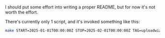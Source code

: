 I should put some effort into writing a proper README, but for now it's not  worth the effort.

There's currently only 1 script, and it's invoked something like this:

```sh
make START=2025-01-01T00:00:00Z STOP=2025-02-01T00:00:00Z TAG=uploadwizard uw-categories
```
